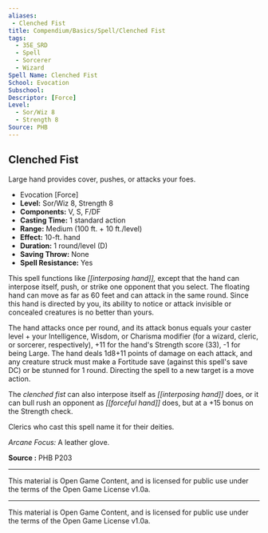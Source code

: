 ```yaml
---
aliases:
 - Clenched Fist
title: Compendium/Basics/Spell/Clenched Fist
tags: 
  - 35E_SRD
  - Spell
  - Sorcerer
  - Wizard
Spell Name: Clenched Fist
School: Evocation
Subschool: 
Descriptor: [Force]
Level:
  - Sor/Wiz 8
  - Strength 8
Source: PHB
---
```


## Clenched Fist

Large hand provides cover, pushes, or attacks your foes.

*   Evocation [Force]
*   **Level:** Sor/Wiz 8, Strength 8
*   **Components:** V, S, F/DF
*   **Casting Time:** 1 standard action
*   **Range:** Medium (100 ft. + 10 ft./level)
*   **Effect:** 10-ft. hand
*   **Duration:** 1 round/level (D)
*   **Saving Throw:** None
*   **Spell Resistance:** Yes

This spell functions like _[[interposing hand]],_ except that the hand can interpose itself, push, or strike one opponent that you select. The floating hand can move as far as 60 feet and can attack in the same round. Since this hand is directed by you, its ability to notice or attack invisible or concealed creatures is no better than yours.

The hand attacks once per round, and its attack bonus equals your caster level + your Intelligence, Wisdom, or Charisma modifier (for a wizard, cleric, or sorcerer, respectively), +11 for the hand's Strength score (33), -1 for being Large. The hand deals 1d8+11 points of damage on each attack, and any creature struck must make a Fortitude save (against this spell's save DC) or be stunned for 1 round. Directing the spell to a new target is a move action.

The _clenched fist_ can also interpose itself as _[[interposing hand]]_ does, or it can bull rush an opponent as _[[forceful hand]]_ does, but at a +15 bonus on the Strength check.

Clerics who cast this spell name it for their deities.

_Arcane Focus:_ A leather glove.

**Source :** PHB P203

---

This material is Open Game Content, and is licensed for public use under  
the terms of the Open Game License v1.0a.

---

This material is Open Game Content, and is licensed for public use under the terms of the Open Game License v1.0a.
